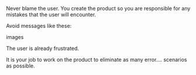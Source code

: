 Never blame the user. You create the product so you are responsible for any mistakes that the user will encounter.

Avoid messages like these:

images

The user is already frustrated.

It is your job to work on the product to eliminate as many error.... scenarios as possible.


